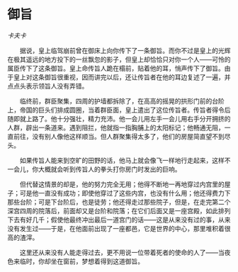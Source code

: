 # 御旨

*卡夫卡*

　　据说，皇上临驾崩前曾在御床上向你传下了一条御旨。而你不过是皇上的光辉在极其遥远的地方投下的一丝飘忽的影子，但皇上却恰恰只对你一个人——可怜的属臣传下了这条御旨。皇上命传旨人跪在榻前，贴着他的耳，悄声传下了御旨。由于皇上对这条御旨很重视，因而讲完以后，还让传旨者在他的耳边复述了一遍，并点点头表示领旨人没有弄错。

　　临终前，群臣聚集，四周的护墙都拆除了，在高高的摇晃的拱形门前的台阶上，帝国的巨头们排成圆圈，当着群臣面，皇上遣出了这位传旨者。传旨者得令后随即就上路了。他十分强壮，精力充沛。他一会儿用左手一会儿用右手分开拥挤的人群，辟出一条道来。遇到阻拦，他就指一指胸脯上的太阳标记；他畅通无阻，一直前往，没有别人像他这样顺当。但人群聚集得太多了，他们的房屋简直望不到尽头。

　　如果传旨人能来到空旷的田野的话，他马上就会像飞一样地行走起来，这样不一会儿，你大概就会听到传旨人的拳头打你房门时发出的巨响。

　　但代替这情景的却是，他的努力完全无用；他得不断地一再地穿过内宫里的屋子；可是他一直没有成功；即使他穿过了这些内宫，也没有什么用；他还得费力下那些台阶；可是下台阶后，也是徒劳；他还得走过那些院子，但是，在走完第二个深宫四周的院落后，前面却又是台阶和院落；在它们后面又是一座宫殿，如此排列下去有好几千；假使他最终冲出最后一道宫门的话——这是从来没有过的事，从来没有发生过——于是，在他面前出现了一座都邑，它是世界的中心，那里堆积着很高的渣滓。

　　这里还从来没有人能走得过去，更不用说一位带着死者的使命的人了——当夜色来临时，你却坐在窗前，梦想着得到这道御旨。